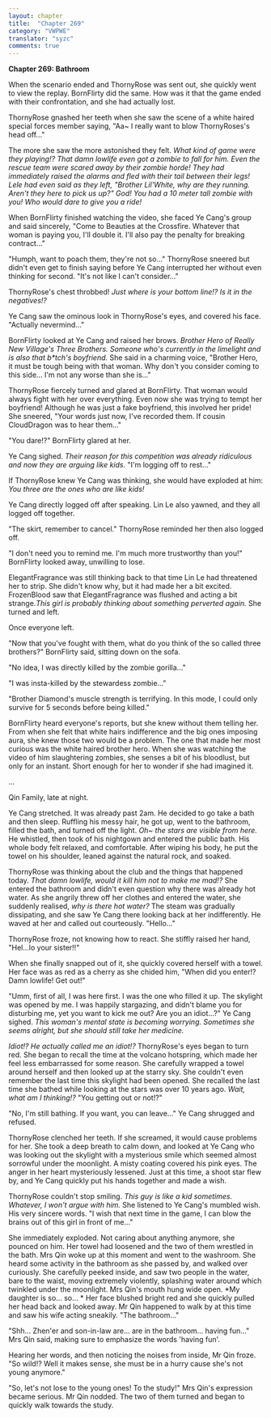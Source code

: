 ```yaml
---
layout: chapter
title:  "Chapter 269"
category: "VWPWE"
translator: "syzc"
comments: true
---
```


**Chapter 269: Bathroom**

When the scenario ended and ThornyRose was sent out, she quickly went to view the replay. BornFlirty did the same. How was it that the game ended with their confrontation, and she had actually lost.

ThornyRose gnashed her teeth when she saw the scene of a white haired special forces member saying, "Aa~ I really want to blow ThornyRoses's head off..."

The more she saw the more astonished they felt. *What kind of game were they playing!? That damn lowlife even got a zombie to fall for him. Even the rescue team were scared away by their zombie horde! They had immediately raised the alarms and fled with their tail between their legs! Lele had even said as they left, "Brother Lil'White, why are they running. Aren't they here to pick us up?" God! You had a 10 meter tall zombie with you! Who would dare to give you a ride!*

When BornFlirty finished watching the video, she faced Ye Cang's group and said sincerely, "Come to Beauties at the Crossfire. Whatever that woman is paying you, I'll double it. I'll also pay the penalty for breaking contract..."

"Humph, want to poach them, they're not so..." ThornyRose sneered but didn't even get to finish saying before Ye Cang interrupted her without even thinking for second. "It's not like I can't consider..."

ThornyRose's chest throbbed! *Just where is your bottom line!? Is it in the negatives!?*

Ye Cang saw the ominous look in ThornyRose's eyes, and covered his face. "Actually nevermind..."

BornFlirty looked at Ye Cang and raised her brows. *Brother Hero of Really New Village's Three Brothers. Someone who's currently in the limelight and is also that b\*tch's boyfriend.* She said in a charming voice, "Brother Hero, it must be tough being with that woman. Why don't you consider coming to this side... I'm not any worse than she is..."

ThornyRose fiercely turned and glared at BornFlirty. That woman would always fight with her over everything. Even now she was trying to tempt her boyfriend! Although he was just a fake boyfriend, this involved her pride! She sneered, "Your words just now, I've recorded them. If cousin CloudDragon was to hear them..."

"You dare!?" BornFlirty glared at her.

Ye Cang sighed. *Their reason for this competition was already ridiculous and now they are arguing like kids.* "I'm logging off to rest..."

If ThornyRose knew Ye Cang was thinking, she would have exploded at him: *You three are the ones who are like kids!*

Ye Cang directly logged off after speaking. Lin Le also yawned, and they all logged off together.

"The skirt, remember to cancel." ThornyRose reminded her then also logged off.

"I don't need you to remind me. I'm much more trustworthy than you!" BornFlirty looked away, unwilling to lose.

ElegantFragrance was still thinking back to that time Lin Le had threatened her to strip. She didn't know why, but it had made her a bit excited. FrozenBlood saw that ElegantFragrance was flushed and acting a bit strange.*This girl is probably thinking about something perverted again.* She turned and left.

Once everyone left.

"Now that you've fought with them, what do you think of the so called three brothers?" BornFlirty said, sitting down on the sofa.

"No idea, I was directly killed by the zombie gorilla..."

"I was insta-killed by the stewardess zombie..."

"Brother Diamond's muscle strength is terrifying. In this mode, I could only survive for 5 seconds before being killed."

BornFlirty heard everyone's reports, but she knew without them telling her. From when she felt that white hairs indifference and the big ones imposing aura, she knew those two would be a problem. The one that made her most curious was the white haired brother hero. When she was watching the video of him slaughtering zombies, she senses a bit of his bloodlust, but only for an instant. Short enough for her to wonder if she had imagined it.

...

Qin Family, late at night.

Ye Cang stretched. It was already past 2am. He decided to go take a bath and then sleep. Ruffling his messy hair, he got up, went to the bathroom, filled the bath, and turned off the light. *Oh~ the stars are visible from here.* He whistled, then took of his nightgown and entered the public bath. His whole body felt relaxed, and comfortable. After wiping his body, he put the towel on his shoulder, leaned against the natural rock, and soaked.

ThornyRose was thinking about the club and the things that happened today. *That damn lowlife, would it kill him not to make me mad!?* She entered the bathroom and didn't even question why there was already hot water. As she angrily threw off her clothes and entered the water, she suddenly realised, *why is there hot water?* The steam was gradually dissipating, and she saw Ye Cang there looking back at her indifferently. He waved at her and called out courteously. "Hello..."

ThornyRose froze, not knowing how to react. She stiffly raised her hand, "Hel...lo your sister!!"

When she finally snapped out of it, she quickly covered herself with a towel. Her face was as red as a cherry as she chided him, "When did you enter!? Damn lowlife! Get out!"

"Umm, first of all, I was here first. I was the one who filled it up. The skylight was opened by me. I was happily stargazing, and didn't blame you for disturbing me, yet you want to kick me out? Are you an idiot...?" Ye Cang sighed. *This woman's mental state is becoming worrying. Sometimes she seems alright, but she should still take her medicine.*

*Idiot!? He actually called me an idiot!?* ThornyRose's eyes began to turn red. She began to recall the time at the volcano hotspring, which made her feel less embarrassed for some reason. She carefully wrapped a towel around herself and then looked up at the starry sky. She couldn't even remember the last time this skylight had been opened. She recalled the last time she bathed while looking at the stars was over 10 years ago. *Wait, what am I thinking!?* "You getting out or not!?"

"No, I'm still bathing. If you want, you can leave..." Ye Cang shrugged and refused.

ThornyRose clenched her teeth. If she screamed, it would cause problems for her. She took a deep breath to calm down, and looked at Ye Cang who was looking out the skylight with a mysterious smile which seemed almost sorrowful under the moonlight. A misty coating covered his pink eyes. The anger in her heart mysteriously lessened. Just at this time, a shoot star flew by, and Ye Cang quickly put his hands together and made a wish.

ThornyRose couldn't stop smiling. *This guy is like a kid sometimes. Whatever, I won't argue with him.* She listened to Ye Cang's mumbled wish. His very sincere words. "I wish that next time in the game, I can blow the brains out of this girl in front of me..."

She immediately exploded. Not caring about anything anymore, she pounced on him. Her towel had loosened and the two of them wrestled in the bath. Mrs Qin woke up at this moment and went to the washroom. She heard some activity in the bathroom as she passed by, and walked over curiously. She carefully peeked inside, and saw two people in the water, bare to the waist, moving extremely violently, splashing water around which twinkled under the moonlight. Mrs Qin's mouth hung wide open. *My daughter is so... so... * Her face blushed bright red and she quickly pulled her head back and looked away. Mr Qin happened to walk by at this time and saw his wife acting sneakily. "The bathroom..."

"Shh... Zhen'er and son-in-law are... are in the bathroom... having fun..." Mrs Qin said, making sure to emphasize the words 'having fun'. 

Hearing her words, and then noticing the noises from inside, Mr Qin froze. "So wild!? Well it makes sense, she must be in a hurry cause she's not young anymore."

"So, let's not lose to the young ones! To the study!" Mrs Qin's expression became serious. Mr Qin nodded. The two of them turned and began to quickly walk towards the study.
